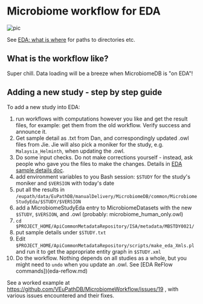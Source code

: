 # Microbiome workflow for EDA

![pic](https://static.wikia.nocookie.net/looneytunes/images/a/af/766551BC-31DE-4FDA-BB5E-7ABB65B057ED.png/revision/latest/scale-to-width-down/290?cb=20200323034452)

See [EDA: what is where](eda-what-is-where.md) for paths to directories etc.

## What is the workflow like?

Super chill. Data loading will be a breeze when MicrobiomeDB is "on EDA"!

## Adding a new study - step by step guide

To add a new study into EDA:
1. run workflows with computations however you like and get the result files, for example: get them from the old workflow. Verify success and announce it.
2. Get sample detail as .txt from Dan, and correspondingly updated .owl files from Jie. Jie will also pick a moniker for the study, e.g. `Malaysia_Helminth`, when updating the .owl.
3. Do some input checks. Do not make corrections yourself - instead, ask people who gave you the files to make the changes. Details in [EDA sample details doc](eda-sample-details.md).
4. add environment variables to you Bash session: `$STUDY` for the study's moniker and `$VERSION` with today's date 
5. put all the results in `/eupath/data/EuPathDB/manualDelivery/MicrobiomeDB/common/MicrobiomeStudyEda/$STUDY/$VERSION`
6. add a MicrobiomeStudyEda entry to MicrobiomeDatasets with the new `$STUDY`, `$VERSION`, and .owl (probably: microbiome_human_only.owl)
7. `cd $PROJECT_HOME/ApiCommonMetadataRepository/ISA/metadata/MBSTDY0021/`
8. put sample details under `$STUDY.txt`
9. Edit `$PROJECT_HOME/ApiCommonMetadataRepository/scripts/make_eda_Xmls.pl` and run it to get the appropriate entity graph in `$STUDY.xml`
11. Do the workflow. Nothing depends on all studies as a whole, but you might need to `undo` when you update an .owl. See [EDA ReFlow commands])(eda-reflow.md)


See a worked example at https://github.com/VEuPathDB/MicrobiomeWorkflow/issues/19 , with various issues encountered and their fixes.
